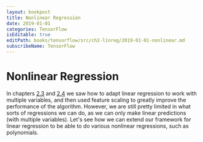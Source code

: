 ```yaml
---
layout: bookpost
title: Nonlinear Regression
date: 2019-01-01
categories: TensorFlow
isEditable: true
editPath: books/tensorflow/src/ch2-linreg/2019-01-01-nonlinear.md
subscribeName: TensorFlow
---
```


<script type="text/x-mathjax-config">
MathJax.Hub.Config({
  TeX: { equationNumbers: { autoNumber: "AMS" } }
});
</script>

# Nonlinear Regression

In chapters [2.3](/books/tensorflow/book/ch2-linreg/2018-03-21-multi-variable.html) and [2.4](/books/tensorflow/book/ch2-linreg/2018-11-15-feature-scaling.html) we saw how to adapt linear regression to work with multiple variables, and then used feature scaling to greatly improve the performance of the algorithm. However, we are still pretty limited in what sorts of regressions we can do, as we can only make linear predictions (with multiple variables). Let's see how we can extend our framework for linear regression to be able to do various nonlinear regressions, such as polynomials.


